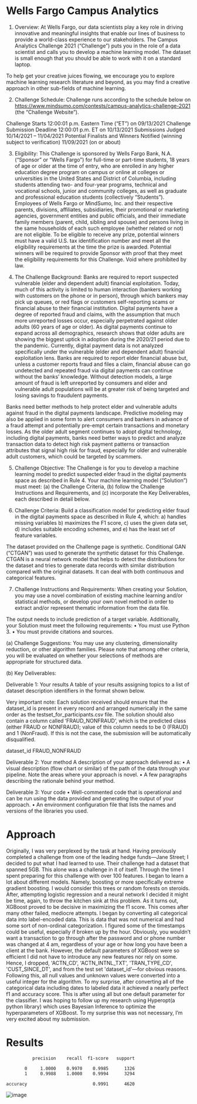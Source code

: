 # Wells Fargo Campus Analytics 
1.	Overview: At Wells Fargo, our data scientists play a key role in driving innovative and meaningful insights that enable our lines of business to provide a world-class experience to our stakeholders. The Campus Analytics Challenge 2021 (“Challenge”) puts you in the role of a data scientist and calls you to develop a machine learning model. The dataset is small enough that you should be able to work with it on a standard laptop.

To help get your creative juices flowing, we encourage you to explore machine learning research literature and beyond, as you may find a creative approach in other sub-fields of machine learning. 

2.	Challenge Schedule: Challenge runs according to the schedule below on https://www.mindsumo.com/contests/campus-analytics-challenge-2021 (the “Challenge Website”). 

Challenge Starts 	12:00:01 p.m. Eastern Time (“ET”) on 09/13/2021
Challenge Submission Deadline	12:00:01 p.m. ET on 10/13/2021
Submissions Judged 
10/14/2021 – 11/04/2021
Potential Finalists and Winners Notified (winning subject to verification) 	11/09/2021 (on or about)

3.	Eligibility: This Challenge is sponsored by Wells Fargo Bank, N.A. (“Sponsor” or “Wells Fargo”) for full-time or part-time students, 18 years of age or older at the time of entry, who are enrolled in any higher education degree program on campus or online at colleges or universities in the United States and District of Columbia, including students attending two- and four-year programs, technical and vocational schools, junior and community colleges, as well as graduate and professional education students (collectively “Students”). Employees of Wells Fargo or MindSumo, Inc. and their respective parents, divisions, affiliates, subsidiaries, their promotional or marketing agencies, government entities and public officials, and their immediate family members (parent, child, sibling and spouse) and persons living in the same households of each such employee (whether related or not) are not eligible. To be eligible to receive any prize, potential winners must have a valid U.S. tax identification number and meet all the eligibility requirements at the time the prize is awarded. Potential winners will be required to provide Sponsor with proof that they meet the eligibility requirements for this Challenge. Void where prohibited by law.

4.	The Challenge Background: Banks are required to report suspected vulnerable (elder and dependent adult) financial exploitation. Today, much of this activity is limited to human interaction (bankers working with customers on the phone or in person), through which bankers may pick up queues, or red flags or customers self-reporting scams or financial abuse to their financial institution. Digital payments have a degree of reported fraud and claims, with the assumption that much more unreported losses occur, especially perpetrated against older adults (60 years of age or older). As digital payments continue to expand across all demographics, research shows that older adults are showing the biggest uptick in adoption during the 2020/21 period due to the pandemic. Currently, digital payment data is not analyzed specifically under the vulnerable (elder and dependent adult) financial exploitation lens. Banks are required to report elder financial abuse but, unless a customer reports fraud and files a claim, financial abuse can go undetected and repeated fraud via digital payments can continue without the banks’ knowledge. Without detection models, a large amount of fraud is left unreported by consumers and elder and vulnerable adult populations will be at greater risk of being targeted and losing savings to fraudulent payments.

Banks need better methods to help protect elder and vulnerable adults against fraud in the digital payments landscape. Predictive modeling may also be applied in some form to alert consumers and bankers in advance of a fraud attempt and potentially pre-empt certain transactions and monetary losses. As the older adult segment continues to adopt digital technology, including digital payments, banks need better ways to predict and analyze transaction data to detect high risk payment patterns or transaction attributes that signal high risk for fraud, especially for older and vulnerable adult customers, which could be targeted by scammers.

5.	Challenge Objective: The Challenge is for you to develop a machine learning model to predict suspected elder fraud in the digital payments space as described in Rule 4. Your machine learning model (“Solution”) must meet: (a) the Challenge Criteria, (b) follow the Challenge Instructions and Requirements, and (c) incorporate the Key Deliverables, each described in detail below. 

6.	Challenge Criteria:  Build a classification model for predicting elder fraud in the digital payments space as described in Rule 4, which:
a)	handles missing variables
b)	maximizes the F1 score, 
c)	uses the given data set, 
d)	includes suitable encoding schemes, and
e)	has the least set of feature variables.

The dataset provided on the Challenge page is synthetic. Conditional GAN (“CTGAN”) was used to generate the synthetic dataset for this Challenge. CTGAN is a neural network model that helps to detect the distributions for the dataset and tries to generate data records with similar distribution compared with the original datasets. It can deal with both continuous and categorical features.

7.	Challenge Instructions and Requirements: When creating your Solution, you may use a novel combination of existing machine learning and/or statistical methods, or develop your own novel method in order to extract and/or represent thematic information from the data file. 

The output needs to include prediction of a target variable. Additionally, your Solution must meet the following requirements:
•	You must use Python 3. 
•	You must provide citations and sources.

(a)	Challenge Suggestions: You may use any clustering, dimensionality reduction, or other algorithm families. Please note that among other criteria, you will be evaluated on whether your selections of methods are appropriate for structured data.

(b)	Key Deliverables: 
 
Deliverable 1: Your results
A table of your results assigning topics to a list of dataset description identifiers in the format shown below. 

Very important note: Each solution received should ensure that the dataset_id is present in every record and arranged numerically in the same order as the testset_for_participants.csv file. The solution should also contain a column called ‘FRAUD_NONFRAUD’, which is the predicted class (either FRAUD or NONFRAUD); value of this column needs to be 0 (FRAUD) and 1 (NonFraud). If this is not the case, the submission will be automatically disqualified. 

dataset_id	FRAUD_NONFRAUD

Deliverable 2: Your method 
A description of your approach delivered as:
•	A visual description (flow chart or similar) of the path of the data through your pipeline. Note the areas where your approach is novel. 
•	A few paragraphs describing the rationale behind your method.

Deliverable 3: Your code
•	Well-commented code that is operational and can be run using the data provided and generating the output of your approach.
•	An environment configuration file that lists the names and versions of the libraries you used. 

# Approach
Originally, I was very perplexed by the task at hand. Having previously completed a challenge from one of the leading hedge funds—Jane Street; I decided to put what I had learned to use. Their challenge had a dataset that spanned 5GB. This alone was a challenge in it of itself. Through the time I spent preparing for this challenge with over 100 features. I began to learn a lot about different models. Namely, boosting or more specifically extreme gradient boosting. I would consider this trees or random forests on steroids. After, attempting logistic regression and a neural network I decided it might be time, again, to throw the kitchen sink at this problem. As it turns out, XGBoost proved to be decisive in maximizing the f1 score. This comes after many other failed, mediocre attempts. I began by converting all categorical data into label-encoded data. This is data that was not numerical and had some sort of non-ordinal categorization. I figured some of the timestamps could be useful, especially if broken up by the hour. Obviously, you wouldn’t want a transaction to go through after the password and or phone number was changed at 4 am, regardless of your age or how long you have been a client at the bank. However, the default parameters of XGBoost were so efficient I did not have to introduce any new features nor rely on some. Hence, I dropped, 'ACTN_CD', 'ACTN_INTNL_TXT', 'TRAN_TYPE_CD', 'CUST_SINCE_DT', and from the test set 'dataset_id'—for obvious reasons. Following this, all null values and unknown values were converted into a useful integer for the algorithm. To my surprise, after converting all of the categorical data including dates to labeled data it achieved a nearly perfect f1 and accuracy score. This is after using all but one default parameter for the classifier. I was hoping to follow up my research using Hyperopt(a python library) which uses Bayesian Inference to optimize the hyperparameters of XGBoost. To my surprise this was not necessary, I’m very excited about my submission. 

# Results
              precision    recall  f1-score   support

           0     1.0000    0.9970    0.9985      1326
           1     0.9988    1.0000    0.9994      3294

    accuracy                         0.9991      4620


![image](https://github.com/user-attachments/assets/abf4037d-0720-4134-83fe-f238c23f68d3)



